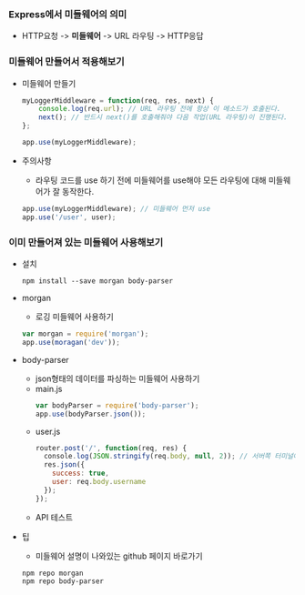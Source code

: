### Express에서 미들웨어의 의미
- HTTP요청 -> **미들웨어** -> URL 라우팅 -> HTTP응답

### 미들웨어 만들어서 적용해보기
- 미들웨어 만들기
	```javascript
	myLoggerMiddleware = function(req, res, next) {
		console.log(req.url); // URL 라우팅 전에 항상 이 메소드가 호출된다.
		next(); // 반드시 next()를 호출해줘야 다음 작업(URL 라우팅)이 진행된다.
	};

	app.use(myLoggerMiddleware);
	```
	
- 주의사항
	- 라우팅 코드를 use 하기 전에 미들웨어를 use해야 모든 라우팅에 대해 미들웨어가 잘 동작한다.
	```javascript
	app.use(myLoggerMiddleware); // 미들웨어 먼저 use
	app.use('/user', user); 
	```

### 이미 만들어져 있는 미들웨어 사용해보기
- 설치
	```cli
	npm install --save morgan body-parser
	```
- morgan
	- 로깅 미들웨어 사용하기
	```javascript
	var morgan = require('morgan');
	app.use(moragan('dev'));
	```
	
- body-parser
	- json형태의 데이터를 파싱하는 미들웨어 사용하기
	- main.js
		```javascript
		var bodyParser = require('body-parser');
		app.use(bodyParser.json());
		```
	- user.js
		```javascript
		router.post('/', function(req, res) {
		  console.log(JSON.stringify(req.body, null, 2)); // 서버쪽 터미널에 로깅한다. body-parser 덕에 req.body로 접근할 수 있다.
		  res.json({
		    success: true,
		    user: req.body.username
		  });
		});
		```
	- API 테스트
		

- 팁
	- 미들웨어 설명이 나와있는 github 페이지 바로가기
	```cli
	npm repo morgan
	npm repo body-parser
	```
